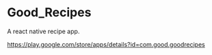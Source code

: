 # Good_Recipes
A react native recipe app. 

https://play.google.com/store/apps/details?id=com.good.goodrecipes
